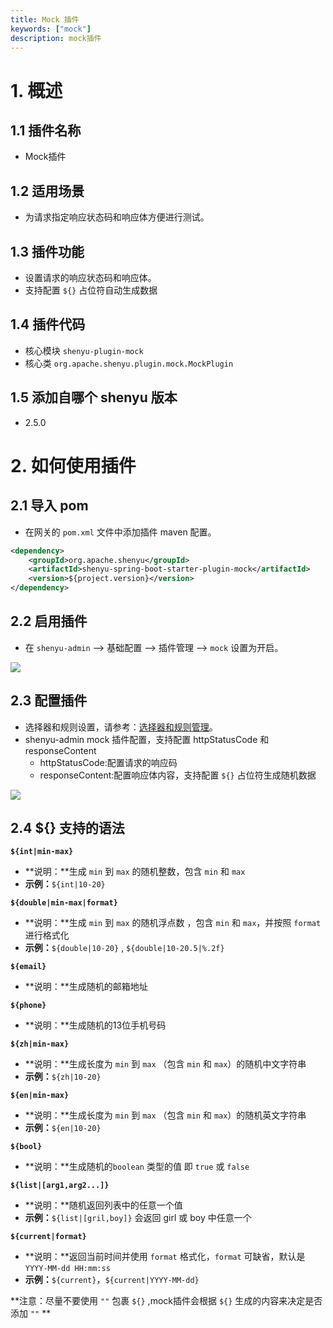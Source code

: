 ```yaml
---
title: Mock 插件
keywords: ["mock"]
description: mock插件
---
```


# 1. 概述

## 1.1 插件名称

* Mock插件

## 1.2 适用场景

* 为请求指定响应状态码和响应体方便进行测试。

## 1.3 插件功能

* 设置请求的响应状态码和响应体。
* 支持配置 `${}` 占位符自动生成数据

## 1.4 插件代码

* 核心模块 ```shenyu-plugin-mock```
* 核心类 ```org.apache.shenyu.plugin.mock.MockPlugin```

## 1.5 添加自哪个 shenyu 版本

* 2.5.0

# 2. 如何使用插件

## 2.1 导入 pom

- 在网关的 `pom.xml` 文件中添加插件 maven 配置。

```xml
<dependency>
    <groupId>org.apache.shenyu</groupId>
    <artifactId>shenyu-spring-boot-starter-plugin-mock</artifactId>
    <version>${project.version}</version>
</dependency>
```

## 2.2 启用插件

- 在 `shenyu-admin` --> 基础配置 --> 插件管理 --> `mock` 设置为开启。

![](/img/shenyu/plugin/mock/enable-mock-plugin-zh.png)

## 2.3 配置插件
- 选择器和规则设置，请参考：[选择器和规则管理](../../user-guide/admin-usage/selector-and-rule)。
- shenyu-admin mock 插件配置，支持配置 httpStatusCode 和 responseContent 
  - httpStatusCode:配置请求的响应码
  - responseContent:配置响应体内容，支持配置 `${}` 占位符生成随机数据  

![](/img/shenyu/plugin/mock/mock-rule-configuration-zh.png)

## 2.4 ${} 支持的语法

**`${int|min-max}`**  
 - **说明：**生成 `min` 到 `max` 的随机整数，包含 `min` 和 `max`  
 - **示例：**`${int|10-20}`

**`${double|min-max|format}`**
- **说明：**生成 `min` 到 `max` 的随机浮点数 ，包含 `min` 和 `max`，并按照 `format` 进行格式化
- **示例：**`${double|10-20}` , `${double|10-20.5|%.2f}`

**`${email}`**
- **说明：**生成随机的邮箱地址

**`${phone}`**
- **说明：**生成随机的13位手机号码

**`${zh|min-max}`**
- **说明：**生成长度为 `min` 到 `max` （包含 `min` 和 `max`）的随机中文字符串
- **示例：**`${zh|10-20}`

**`${en|min-max}`**
- **说明：**生成长度为 `min` 到 `max` （包含 `min` 和 `max`）的随机英文字符串
- **示例：**`${en|10-20}`

**`${bool}`**
- **说明：**生成随机的`boolean` 类型的值 即 `true` 或 `false`

**`${list|[arg1,arg2...]}`**
- **说明：**随机返回列表中的任意一个值
- **示例：**`${list|[gril,boy]}` 会返回 girl 或 boy 中任意一个

**`${current|format}`**
- **说明：**返回当前时间并使用 `format` 格式化，`format` 可缺省，默认是 `YYYY-MM-dd HH:mm:ss` 
- **示例：**`${current}`，`${current|YYYY-MM-dd}`


**注意：尽量不要使用 `""` 包裹 `${}` ,mock插件会根据 `${}` 生成的内容来决定是否添加 `""` **

